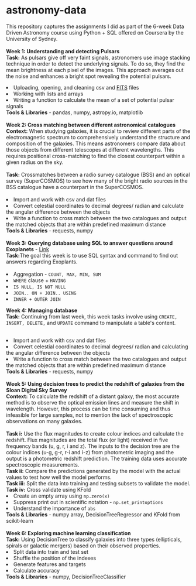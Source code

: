 # astronomy-data
This repository captures the assignments I did as part of the 6-week Data Driven Astronomy course using Python + SQL offered on Coursera by the University of Sydney.<br>
</br>
  <b>Week 1: Understanding and detecting Pulsars</b></br>
  <b>Task:</b> As pulsars give off very faint signals, astronomers use image stacking technique in order to detect the underlying signals. To do so, they find the mean brightness at each pixel of the images. This approach averages out the noise and enhances a bright spot revealing the potential pulsars.
  <br>
    <li>Uploading, opening, and cleaning csv and <a href="https://en.wikipedia.org/wiki/FITS">FITS</a> files</li>
    <li>Working with lists and arrays
    <li>Writing a function to calculate the mean of a set of potential pulsar signals</li>
    <b>Tools & Libraries</b> - pandas, numpy, astropy.io, matplotlib
<br></br>
  <b>Week 2: Cross matching between different astronomical catalogues</b></br>
   <b>Context:</b> When studying galaxies, it is crucial to review different parts of the electromagnetic spectrum to comprehensively understand the structure and composition of the galaxies. This means astronomers compare data about those objects from different telescopes at different wavelengths. This requires positional cross-matching to find the closest counterpart within a given radius on the sky.
   <br></br><b>Task:</b> Crossmatches between a radio survey catalogue (BSS) and an optical survey (SuperCOSMOS) to see how many of the bright radio sources in the BSS catalogue have a counterpart in the SuperCOSMOS.
  <br></br>
    <li>Import and work with csv and dat files</li>
    <li>Convert celestial coordinates to decimal degrees/ radian and calculate the angular difference between the objects</li>
    <li>Write a function to cross match between the two catalogues and output the matched objects that are within predefined maximum distance</li>
    <b>Tools & Libraries</b> - requests, numpy
<br></br>
  <b>Week 3: Querying database using SQL to answer questions around Exoplanets</b> - <a href="https://github.com/j-karn/astronomy-data/blob/main/Week_3_Querying_database_using_SQL_to_answer_questions_around_Exoplanets.ipynb">Link</a></br>
   <b>Task:</b>The goal this week is to use SQL syntax and command to find out answers regarding Exoplants.
  <br></br>
    <li>Aggregation - ```COUNT, MAX, MIN, SUM```</li>
    <li>```WHERE``` clause + ```HAVING```</li>
    <li>```IS NULL, IS NOT NULL```</li>
    <li>```JOIN.. ON + JOIN.. USING```</li>
    <li>```INNER + OUTER JOIN```</li>

 <b>Week 4: Managing database</b></br>
   <b>Task:</b> Continuing from last week, this week tasks involve using ```CREATE, INSERT, DELETE,``` and ```UPDATE``` command to manipulate a table's content.
  <br></br>
    <li>Import and work with csv and dat files</li>
    <li>Convert celestial coordinates to decimal degrees/ radian and calculating the angular difference between the objects</li>
    <li>Write a function to cross match between the two catalogues and output the matched objects that are within predefined maximum distance</li>
    <b>Tools & Libraries</b> - requests, numpy
<br></br>
  <b>Week 5: Using decision trees to predict the redshift of galaxies from the Sloan Digital Sky Survey</b></br>
   <b>Context:</b> To calculate the redshift of a distant galaxy, the most accurate method is to observe the optical emission lines and measure the shift in wavelength. However, this process can be time consuming and thus infeasible for large samples, not to mention the lack of spectroscopic observations on many galaxies.
   <br></br><b>Task i:</b> Use the flux magnitudes to create colour indices and calculate the redshift. Flux magnitudes are the total flux (or light) received in five frequency bands (u, g, r, i and z). The inputs to the decision tree are the colour indices (u-g, g-r, r-i and i-z) from photometric imaging and the output is a photometric redshift prediction. The training data uses accurate spectroscopic measurements.
  <br><b>Task ii:</b> Compare the predictions generated by the model with the actual values to test how well the model performs.
  <br><b>Task iii:</b> Split the data into training and testing subsets to validate the model.
  <br><b>Task iv:</b> Cross validate using KFold
    <li>Create an empty array using ```np.zero(x)```</li>
    <li>Suppress print out in scientific notation - ```np.set_printoptions```</li>
    <li>Understand the importance of ```abs```</li>
    <b>Tools & Libraries</b> - numpy array, DecisionTreeRegressor and KFold from scikit-learn
<br></br>
 <b>Week 6: Exploring machine learning classification</b></br>
   <b>Task:</b> Using DecisionTree to classify galaxies into three types (ellipticals, spirals or galactic mergers) based on their observed properties.
      <li>Split data into train and test set</li>
      <li>Shuffle the position of the indexes</li>
      <li>Generate features and targets</li>
      <li>Calculate accuracy</li>
      <b>Tools & Libraries</b> - numpy, DecisionTreeClassifier
